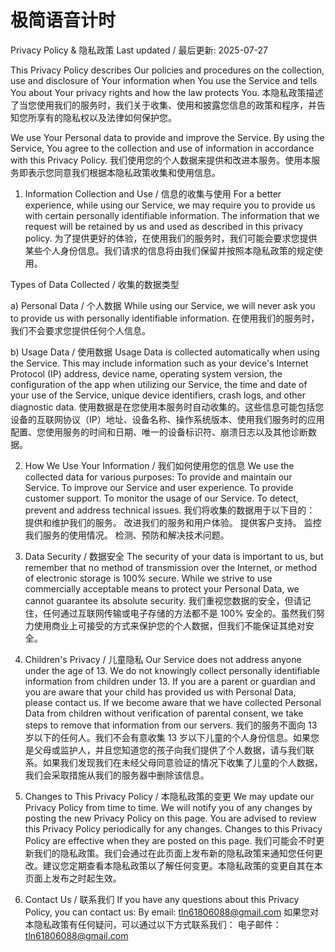 # 极简语音计时
Privacy Policy & 隐私政策
Last updated / 最后更新: 2025-07-27

This Privacy Policy describes Our policies and procedures on the collection, use and disclosure of Your information when You use the Service and tells You about Your privacy rights and how the law protects You.
本隐私政策描述了当您使用我们的服务时，我们关于收集、使用和披露您信息的政策和程序，并告知您所享有的隐私权以及法律如何保护您。

We use Your Personal data to provide and improve the Service. By using the Service, You agree to the collection and use of information in accordance with this Privacy Policy.
我们使用您的个人数据来提供和改进本服务。使用本服务即表示您同意我们根据本隐私政策收集和使用信息。

1. Information Collection and Use / 信息的收集与使用
For a better experience, while using our Service, we may require you to provide us with certain personally identifiable information. The information that we request will be retained by us and used as described in this privacy policy.
为了提供更好的体验，在使用我们的服务时，我们可能会要求您提供某些个人身份信息。我们请求的信息将由我们保留并按照本隐私政策的规定使用。

Types of Data Collected / 收集的数据类型

a) Personal Data / 个人数据 
While using our Service, we will never ask you to provide us with personally identifiable information.
在使用我们的服务时，我们不会要求您提供任何个人信息。

b) Usage Data / 使用数据 
Usage Data is collected automatically when using the Service. This may include information such as your device's Internet Protocol (IP) address, device name, operating system version, the configuration of the app when utilizing our Service, the time and date of your use of the Service, unique device identifiers, crash logs, and other diagnostic data.
使用数据是在您使用本服务时自动收集的。这些信息可能包括您设备的互联网协议（IP）地址、设备名称、操作系统版本、使用我们服务时的应用配置、您使用服务的时间和日期、唯一的设备标识符、崩溃日志以及其他诊断数据。

2. How We Use Your Information / 我们如何使用您的信息
We use the collected data for various purposes:
To provide and maintain our Service.
To improve our Service and user experience.
To provide customer support.
To monitor the usage of our Service.
To detect, prevent and address technical issues.
我们将收集的数据用于以下目的：
提供和维护我们的服务。
改进我们的服务和用户体验。
提供客户支持。
监控我们服务的使用情况。
检测、预防和解决技术问题。

3. Data Security / 数据安全
The security of your data is important to us, but remember that no method of transmission over the Internet, or method of electronic storage is 100% secure. While we strive to use commercially acceptable means to protect your Personal Data, we cannot guarantee its absolute security.
我们重视您数据的安全，但请记住，任何通过互联网传输或电子存储的方法都不是 100% 安全的。虽然我们努力使用商业上可接受的方式来保护您的个人数据，但我们不能保证其绝对安全。

4. Children's Privacy / 儿童隐私
Our Service does not address anyone under the age of 13. We do not knowingly collect personally identifiable information from children under 13. If you are a parent or guardian and you are aware that your child has provided us with Personal Data, please contact us. If we become aware that we have collected Personal Data from children without verification of parental consent, we take steps to remove that information from our servers.
我们的服务不面向 13 岁以下的任何人。我们不会有意收集 13 岁以下儿童的个人身份信息。如果您是父母或监护人，并且您知道您的孩子向我们提供了个人数据，请与我们联系。如果我们发现我们在未经父母同意验证的情况下收集了儿童的个人数据，我们会采取措施从我们的服务器中删除该信息。

5. Changes to This Privacy Policy / 本隐私政策的变更
We may update our Privacy Policy from time to time. We will notify you of any changes by posting the new Privacy Policy on this page. You are advised to review this Privacy Policy periodically for any changes. Changes to this Privacy Policy are effective when they are posted on this page.
我们可能会不时更新我们的隐私政策。我们会通过在此页面上发布新的隐私政策来通知您任何更改。建议您定期查看本隐私政策以了解任何变更。本隐私政策的变更自其在本页面上发布之时起生效。

6. Contact Us / 联系我们
If you have any questions about this Privacy Policy, you can contact us:
By email: tln61806088@gmail.com
如果您对本隐私政策有任何疑问，可以通过以下方式联系我们：
电子邮件：tln61806088@gmail.com
